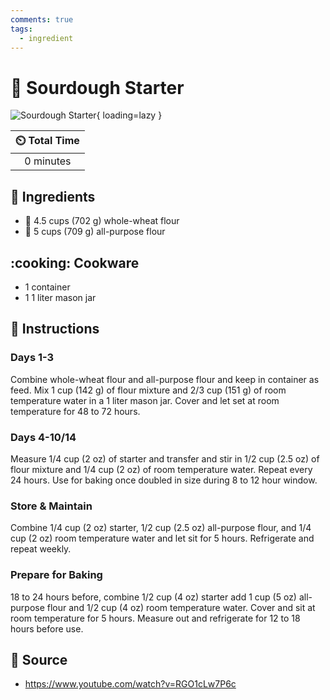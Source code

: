 ```yaml
---
comments: true
tags:
  - ingredient
---
```

# :microbe: Sourdough Starter

![Sourdough Starter](../assets/images/sourdough-starter.jpg){ loading=lazy }

| :timer_clock: Total Time |
|:-----------------------: |
| 0 minutes |

## :salt: Ingredients

- :ear_of_rice: 4.5 cups (702 g) whole-wheat flour
- :ear_of_rice: 5 cups (709 g) all-purpose flour

## :cooking: Cookware

- 1 container
- 1 1 liter mason jar

## :pencil: Instructions

### Days 1-3

Combine whole-wheat flour and all-purpose flour and keep in container as feed. Mix 1 cup (142 g) of flour mixture and
2/3 cup (151 g) of room temperature water in a 1 liter mason jar. Cover and let set at room temperature for 48 to 72
hours.

### Days 4-10/14

Measure 1/4 cup (2 oz) of starter and transfer and stir in 1/2 cup (2.5 oz) of flour mixture and 1/4 cup
(2 oz) of room temperature water. Repeat every 24 hours. Use for baking once doubled in size during 8 to 12 hour window.

### Store & Maintain

Combine 1/4 cup (2 oz) starter, 1/2 cup (2.5 oz) all-purpose flour, and 1/4 cup (2 oz) room
temperature water and let sit for 5 hours. Refrigerate and repeat weekly.

### Prepare for Baking

18 to 24 hours before, combine 1/2 cup (4 oz) starter add 1 cup (5 oz) all-purpose flour and 1/2 cup
(4 oz) room temperature water. Cover and sit at room temperature for 5 hours. Measure out and refrigerate for 12 to 18
hours before use.

## :link: Source

- <https://www.youtube.com/watch?v=RGO1cLw7P6c>
